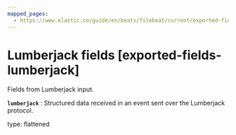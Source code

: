 ```yaml
---
mapped_pages:
  - https://www.elastic.co/guide/en/beats/filebeat/current/exported-fields-lumberjack.html
---
```


# Lumberjack fields [exported-fields-lumberjack]

Fields from Lumberjack input.


**`lumberjack`**
:   Structured data received in an event sent over the Lumberjack protocol.

type: flattened


